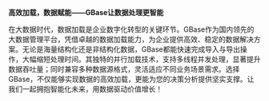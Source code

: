 **高效加载，数据赋能——GBase让数据处理更智能**

在大数据时代，数据加载是企业数字化转型的关键环节。GBase作为国内领先的大数据管理平台，凭借卓越的数据加载能力，为企业提供高效、稳定的数据解决方案。无论是海量结构化还是非结构化数据，GBase都能快速完成导入与导出操作，大幅缩短处理时间。其独特的并行加载技术，支持多线程并发处理，显著提升数据吞吐量；同时兼容多种数据源格式，灵活适应不同业务场景需求。选择GBase，不仅能够实现数据的高效加载，更能为您的决策分析提供坚实支撑。让我们一起拥抱智能化未来，用数据驱动价值增长！